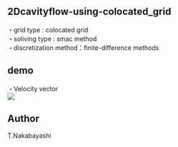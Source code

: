 ## 2Dcavityflow-using-colocated_grid

・grid type : colocated grid  
・soliving type : smac method  
・discretization method：finite-difference methods 

## demo
・Velocity vector  
![](img/vec.gif)  

## Author
T.Nakabayashi
